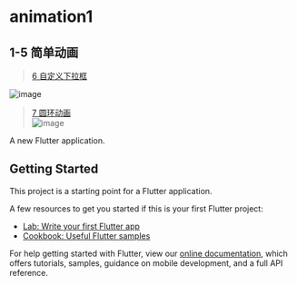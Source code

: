 # animation1
## 1-5 简单动画


> [ 6 自定义下拉框 ]( https://github.com/pheromone/Flutter_learn_demo/blob/master/%E5%85%B6%E4%BB%96/%E6%A1%88%E4%BE%8B/animation_demo/6.gif )   <br/>

![image](https://github.com/pheromone/Flutter_learn_demo/blob/master/%E5%85%B6%E4%BB%96/%E6%A1%88%E4%BE%8B/animation1/6.gif) <br/>



> [ 7  圆环动画 ](https://github.com/pheromone/Flutter_learn_demo/tree/master/%E5%85%B6%E4%BB%96/%E6%A1%88%E4%BE%8B/animation_demo/lib/animationWidget/ringWidget)   <br/>
![image](https://github.com/pheromone/Flutter_learn_demo/blob/master/%E5%85%B6%E4%BB%96/%E6%A1%88%E4%BE%8B/animation_demo/7.gif) <br/>



A new Flutter application.

## Getting Started

This project is a starting point for a Flutter application.

A few resources to get you started if this is your first Flutter project:

- [Lab: Write your first Flutter app](https://flutter.dev/docs/get-started/codelab)
- [Cookbook: Useful Flutter samples](https://flutter.dev/docs/cookbook)

For help getting started with Flutter, view our
[online documentation](https://flutter.dev/docs), which offers tutorials,
samples, guidance on mobile development, and a full API reference.
